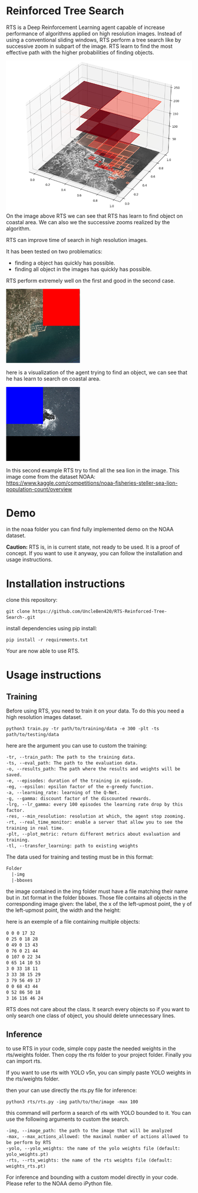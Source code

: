 # Reinforced Tree Search

RTS is a Deep Reinforcement Learning agent capable of increase performance of algorithms applied on high resolution images. Instead of using a conventional sliding windows, RTS perform a tree search like by successive zoom in subpart of the image. RTS learn to find the most effective path with the higher probabilities of finding objects.

<img src="images/rts_visualisation.png">
On the image above RTS we can see that RTS has learn to find object on coastal area. We can also we the successive zooms realized by the algorithm.

RTS can improve time of search in high resolution images.

It has been tested on two problematics:
- finding a object has quickly has possible.
- finding all object in the images has quickly has possible.

RTS perform extremely well on the first and good in the second case.

<img src="images/best_so_far.gif" width="200" height="200">

here is a visualization of the agent trying to find an object, we can see that he has learn to search on coastal area.

<img src="images/16.jpg.gif">

In this second example RTS try to find all the sea lion in the image. This image come from the dataset NOAA: https://www.kaggle.com/competitions/noaa-fisheries-steller-sea-lion-population-count/overview

# Demo

in the noaa folder you can find fully implemented demo on the NOAA dataset.

**Caution:** RTS is, in is current state, not ready to be used. It is a proof of concept.
If you want to use it anyway, you can follow the installation and usage instructions.

# Installation instructions

clone this repository:

```
git clone https://github.com/UncleBen420/RTS-Reinforced-Tree-Search-.git
```

install dependencies using pip install:

```
pip install -r requirements.txt
```

Your are now able to use RTS.

# Usage instructions

## Training

Before using RTS, you need to train it on your data. To do this you need a high resolution images dataset.

```
python3 train.py -tr path/to/training/data -e 300 -plt -ts path/to/testing/data

```

here are the argument you can use to custom the training:

```
-tr, --train_path: The path to the training data.
-ts, --eval_path: The path to the evaluation data.
-o, --results_path: The path where the results and weights will be saved.
-e, --episodes: duration of the training in episode.
-eg, --epsilon: epsilon factor of the e-greedy function.
-a, --learning_rate: learning of the Q-Net.
-g, --gamma: discount factor of the discounted rewards.
-lrg, --lr_gamma: every 100 episodes the learning rate drop by this factor.
-res, --min_resolution: resolution at which, the agent stop zooming.
-rt, --real_time_monitor: enable a server that allow you to see the training in real time.
-plt, --plot_metric: return different metrics about evaluation and training.
-tl, --transfer_learning: path to existing weights

```

The data used for training and testing must be in this format:
```
Folder
  |-img
  |-bboxes
```

the image contained in the img folder must have a file matching their name but in .txt format in the folder bboxes.
Those file contains all objects in the corresponding image given:
the label, the x of the left-upmost point, the y of the left-upmost point, the width and the height:

here is an exemple of a file containing multiple objects:

```
0 0 0 17 32
0 25 0 18 28
0 49 0 13 43
0 76 0 21 44
0 107 0 22 34
0 65 14 10 53
3 0 33 18 11
3 33 38 15 29
3 79 56 49 17
0 0 68 43 44
0 52 86 50 18
3 16 116 46 24
```

 RTS does not care about the class. It search every objects so if you want to only search one class of object, you should delete unnecessary lines.

 ## Inference

 to use RTS in your code, simple copy paste the needed weights in the rts/weights folder.
 Then copy the rts folder to your project folder.
 Finally you can import rts.

 If you want to use rts with YOLO v5n, you can simply paste YOLO weights in the rts/weights folder.

 then your can use directly the rts.py file for inference:

 ```
 python3 rts/rts.py -img path/to/the/image -max 100

 ```

 this command will perform a search of rts with YOLO bounded to it.
 You can use the following arguments to custom the search.

 ```
-img, --image_path: the path to the image that will be analyzed
-max, --max_actions_allowed: the maximal number of actions allowed to be perform by RTS
-yolo, --yolo_weights: the name of the yolo weights file (default: yolo_weights.pt)
-rts, --rts_weights: the name of the rts weights file (default: weights_rts.pt)
 ```

 For inference and bounding with a custom model directly in your code. Please refer to the NOAA demo iPython file.
